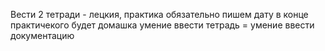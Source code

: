 Вести 2 тетради - лецкия, практика
обязательно пишем дату
в конце практичекого будет домашка
умение ввести тетрадь = умение ввести документацию